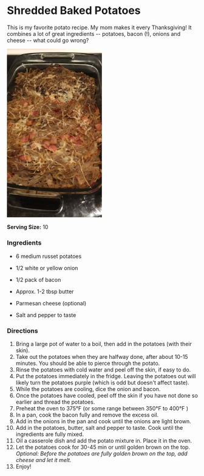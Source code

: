 # Shredded Baked Potatoes

This is my favorite potato recipe. My mom makes it every Thanksgiving! It combines a lot of great ingredients -- potatoes, bacon (!), onions and cheese -- what could go wrong?

<img src="Picture/Shredded%20Baked%20Potatoes.JPG" width="250px"/>

**Serving Size:** 10

### Ingredients

* 6 medium russet potatoes

* 1/2 white or yellow onion
* 1/2 pack of bacon
* Approx. 1-2 tbsp butter
* Parmesan cheese (optional)
* Salt and pepper to taste

### Directions

1. Bring a large pot of water to a boil, then add in the potatoes (with their skin).
2. Take out the potatoes when they are halfway done, after about 10-15 minutes. You should be able to pierce through the potato.
3. Rinse the potatoes with cold water and peel off the skin, if easy to do.
4. Put the potatoes immediately in the fridge. Leaving the potatoes out will likely turn the potatoes purple (which is odd but doesn't affect taste).
5. While the potatoes are cooling, dice the onion and bacon.
6. Once the potatoes have cooled, peel off the skin if you have not done so earlier and thread the potatoes.
7. Preheat the oven to 375&deg;F (or some range between 350&deg;F to 400&deg;F )
8. In a pan, cook the bacon fully and remove the excess oil.
9. Add in the onions in the pan and cook until the onions are light brown.
10. Add in the potatoes, butter, salt and pepper to taste. Cook until the ingredients are fully mixed.
11. Oil a casserole dish and add the potato mixture in. Place it in the oven.
12. Let the potatoes cook for 30-45 min or until golden brown on the top. _Optional: Before the potatoes are fully golden brown on the top, add cheese and let it melt._
13. Enjoy!